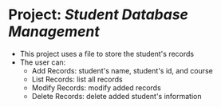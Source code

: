 # Project: *Student Database Management*
* This project uses a file to store the student's records
* The user can:
  - Add Records: student's name, student's id, and course
  - List Records: list all records
  - Modify Records: modify added records
  - Delete Records: delete added student's information
